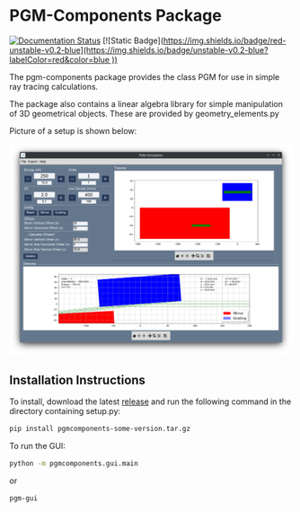 # PGM-Components Package
[![Documentation Status](https://readthedocs.org/projects/pgmcomponents/badge/?version=latest)](https://pgmcomponents.readthedocs.io/en/latest/?badge=latest)
[![Static Badge]([https://img.shields.io/badge/red-unstable-v0.2-blue](https://img.shields.io/badge/unstable-v0.2-blue?labelColor=red&color=blue
))](https://github.com/patrickwang27/pgmcomponents/releases)

The pgm-components package provides the class PGM for use in simple ray tracing calculations.

The package also contains a linear algebra library for simple manipulation of 3D geometrical objects. These are provided by geometry_elements.py


Picture of a setup is shown below:

![Simple pgm diagram](gui.png "PGM-Components Demo")

## Installation Instructions

To install, download the latest [release](https://github.com/patrickwang27/pgmcomponents/releases) and run the following command in the directory containing setup.py:

```bash
pip install pgmcomponents-some-version.tar.gz
```
To run the GUI:
```bash
python -m pgmcomponents.gui.main
```
or
```bash
pgm-gui
```

